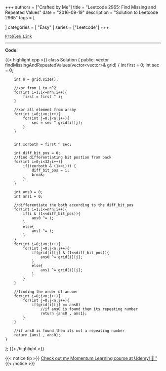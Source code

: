 
+++
authors = ["Crafted by Me"]
title = "Leetcode 2965: Find Missing and Repeated Values"
date = "2016-09-19"
description = "Solution to Leetcode 2965"
tags = [
    
]
categories = [
    "Easy"
]
series = ["Leetcode"]
+++



[`Problem Link`](https://leetcode.com/problems/find-missing-and-repeated-values/description/)

---



**Code:**

{{< highlight cpp >}}
class Solution {
public:
    vector<int> findMissingAndRepeatedValues(vector<vector<int>>& grid) {
        int first = 0;
        int sec = 0;
        
        int n = grid.size();
        
        //xor from 1 to n^2
        for(int i=1;i<=n*n;i++){
            first = first ^ i;
        }

        //xor all element from array
        for(int i=0;i<n;i++){
            for(int j=0;j<n;j++){
                sec = sec ^ grid[i][j];
            }
        }


        int xorboth = first ^ sec;

        int diff_bit_pos = 0;
        //find differentiating bit postion from back
        for(int i=0;i<32;i++){
            if((xorboth & (1<<i))) {
                diff_bit_pos = i;
                break;
            }
        }

        int ans0 = 0;
        int ans1 = 0;

        //differentiate the both according to the diff_bit_pos
        for(int i=1;i<=n*n;i++){
            if(i & (1<<diff_bit_pos)){
                ans0 ^= i;
            }
            else{
                ans1 ^= i;
            }
        }
        for(int i=0;i<n;i++){
            for(int j=0;j<n;j++){
                if(grid[i][j] & (1<<diff_bit_pos)){
                    ans0 ^= grid[i][j];
                }
                else{
                    ans1 ^= grid[i][j];
                }
            }
        }

        //finding the order of answer
        for(int i=0;i<n;i++){
            for(int j=0;j<n;j++){
                if(grid[i][j] == ans0)
                    //if ans0 is found then its repeating number
                    return {ans0 , ans1};
            }
        }

        //if ans0 is found then its not a repeating number
        return {ans1 , ans0};
    }
};
{{< /highlight >}}



{{< notice tip >}}
[Check out my Momentum Learning course at Udemy! 🚀 "](https://www.udemy.com/course/blind-75-the-data-structures-and-algorithms-essentials/)
{{< /notice >}}

